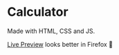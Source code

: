 # Calculator

Made with HTML, CSS and JS.

[Live Preview](https://jekplex.github.io/calculator/) looks better in Firefox :shrug: